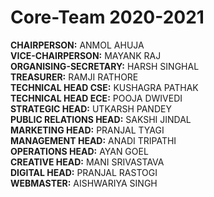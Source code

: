 # Core-Team 2020-2021

**CHAIRPERSON:** ANMOL AHUJA <br/>
**VICE-CHAIRPERSON:** MAYANK RAJ <br/>
**ORGANISING-SECRETARY:** HARSH SINGHAL <br/>
**TREASURER:** RAMJI RATHORE <br/>
**TECHNICAL HEAD CSE:** KUSHAGRA PATHAK <br/>
**TECHNICAL HEAD ECE:** POOJA DWIVEDI <br/>
**STRATEGIC HEAD:** UTKARSH PANDEY <br/>
**PUBLIC RELATIONS HEAD:** SAKSHI JINDAL <br/>
**MARKETING HEAD:** PRANJAL TYAGI <br/>
**MANAGEMENT HEAD:** ANADI TRIPATHI <br/>
**OPERATIONS HEAD:** AYAN GOEL <br/>
**CREATIVE HEAD:** MANI SRIVASTAVA <br/>
**DIGITAL HEAD:** PRANJAL RASTOGI <br/>
**WEBMASTER:** AISHWARIYA SINGH


